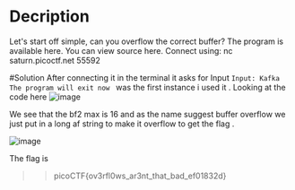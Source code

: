 # Decription
Let's start off simple, can you overflow the correct buffer? The program is available here. You can view source here.
Connect using:
nc saturn.picoctf.net 55592

#Solution
After connecting it in the terminal it asks for Input 
`Input: Kafka
The program will exit now
`
was the first instance i used it . 
Looking at the code here 
![image](https://github.com/user-attachments/assets/0044dcc9-a7d0-4e6a-b84b-fce9683ac13b)

We see that the bf2 max is 16 and as the name suggest buffer overflow we just put in a 
long af string to make it overflow to get the flag .

![image](https://github.com/user-attachments/assets/a5043e7a-eb3a-4893-9f95-6814dcef022b)

The flag is 
>>picoCTF{ov3rfl0ws_ar3nt_that_bad_ef01832d}
